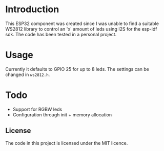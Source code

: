 # Introduction

This ESP32 component was created since I was unable to find a suitable WS2812 library to control an 'x' amount of leds using I2S for the esp-idf sdk. The code has been tested in a personal project.

# Usage

Currently it defaults to GPIO 25 for up to 8 leds. The settings can be changed in `ws2812.h`.

# Todo

- Support for RGBW leds
- Configuration through init + memory allocation 

## License

The code in this project is licensed under the MIT licence.